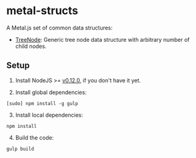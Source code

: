 # metal-structs

A Metal.js set of common data structures:

* [TreeNode](https://github.com/metal/metal-structs/blob/master/src/TreeNode.js): Generic tree node data structure with arbitrary number of child nodes.

## Setup

1. Install NodeJS >= [v0.12.0](http://nodejs.org/dist/v0.12.0/), if you don't have it yet.

2. Install global dependencies:

  ```
  [sudo] npm install -g gulp
  ```

3. Install local dependencies:

  ```
  npm install
  ```

4. Build the code:

  ```
  gulp build
  ```


